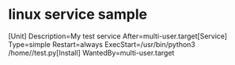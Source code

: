 # linux service sample

[Unit]
Description=My test service
After=multi-user.target[Service]
Type=simple
Restart=always
ExecStart=/usr/bin/python3 /home/<username>/test.py[Install]
WantedBy=multi-user.target
